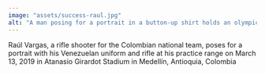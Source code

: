 ```yaml
---
image: "assets/success-raul.jpg"
alt: "A man posing for a portrait in a button-up shirt holds an olympic shooting rifle while holding a Venezuela jersey inside of a shooting range"
---
```

Raúl Vargas, a rifle shooter for the Colombian national team, poses for a portrait with his Venezuelan uniform and rifle at his practice range on March 13, 2019 in Atanasio Girardot Stadium in Medellín, Antioquia, Colombia


